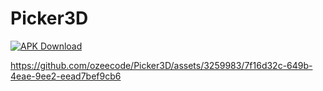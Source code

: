 # Picker3D


[![APK Download]()](https://github.com/ozeecode/Picker3D/releases/latest) 





https://github.com/ozeecode/Picker3D/assets/3259983/7f16d32c-649b-4eae-9ee2-eead7bef9cb6



